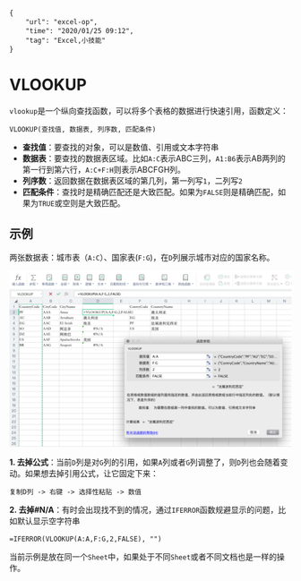 ```
{
    "url": "excel-op",
    "time": "2020/01/25 09:12",
    "tag": "Excel,小技能"
}
```

# VLOOKUP

`vlookup`是一个纵向查找函数，可以将多个表格的数据进行快速引用，函数定义：

```
VLOOKUP(查找值, 数据表, 列序数, 匹配条件)
```

- **查找值**：要查找的对象，可以是数值、引用或文本字符串
- **数据表**：要查找的数据表区域。比如`A:C`表示ABC三列，`A1:B6`表示AB两列的第一行到第六行，`A:C+F:H`则表示ABCFGH列。
- **列序数**：返回数据在数据表区域的第几列，第一列写`1`，二列写`2`
- **匹配条件**：查找时是精确匹配还是大致匹配。如果为`FALSE`则是精确匹配，如果为`TRUE`或空则是大致匹配。

## 示例

两张数据表：城市表（`A:C`）、国家表(`F:G`)，在`D`列展示城市对应的国家名称。

![](../../static/uploads/vlookup@2x.png)

**1. 去掉公式**：当前`D`列是对`G`列的引用，如果`A`列或者`G`列调整了，则`D`列也会随着变动。如果想去掉引用公式，让它固定下来：

```
复制D列 -> 右键 -> 选择性粘贴 -> 数值
```

**2. 去掉#N/A**：有时会出现找不到的情况，通过`IFERROR`函数规避显示的问题，比如默认显示空字符串

```
=IFERROR(VLOOKUP(A:A,F:G,2,FALSE), "")
```

当前示例是放在同一个`Sheet`中，如果处于不同`Sheet`或者不同文档也是一样的操作。
